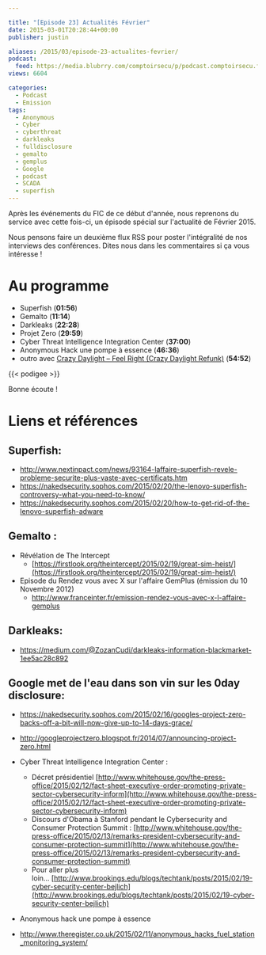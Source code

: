 ```yaml
---

title: "[Episode 23] Actualités Février"
date: 2015-03-01T20:28:44+00:00
publisher: justin

aliases: /2015/03/episode-23-actualites-fevrier/
podcast:
  feed: https://media.blubrry.com/comptoirsecu/p/podcast.comptoirsecu.fr/CSEC.EP23.2015-03-01.ACTU_FEV2015.mp3
views: 6604

categories:
  - Podcast
  - Emission
tags:
  - Anonymous
  - Cyber
  - cyberthreat
  - darkleaks
  - fulldisclosure
  - gemalto
  - gemplus
  - Google
  - podcast
  - SCADA
  - superfish
---
```


Après les événements du FIC de ce début d'année, nous reprenons du service avec cette fois-ci, un épisode spécial sur l'actualité de Février 2015.

Nous pensons faire un deuxième flux RSS pour poster l'intégralité de nos interviews des conférences. Dites nous dans les commentaires si ça vous intéresse !

# Au programme

  * Superfish (**01:56**)
  * Gemalto (**11:14**)
  * Darkleaks (**22:28**)
  * Projet Zero (**29:59**)
  * Cyber Threat Intelligence Integration Center (**37:00**)
  * Anonymous Hack une pompe à essence (**46:36**)
  * outro avec [Crazy Daylight – Feel Right (Crazy Daylight Refunk)](https://soundcloud.com/crazy-daylight/feel-right-crazy-daylight-refunkdl-it-like-it-aint-no-thang) (**54:52**)


{{< podigee >}}

Bonne écoute !

# Liens et références

## Superfish:

- <http://www.nextinpact.com/news/93164-laffaire-superfish-revele-probleme-securite-plus-vaste-avec-certificats.htm>
- <https://nakedsecurity.sophos.com/2015/02/20/the-lenovo-superfish-controversy-what-you-need-to-know/>
- <https://nakedsecurity.sophos.com/2015/02/20/how-to-get-rid-of-the-lenovo-superfish-adware>


## Gemalto :

- Révélation de The Intercept
  - [https://firstlook.org/theintercept/2015/02/19/great-sim-heist/](https://firstlook.org/theintercept/2015/02/19/great-sim-heist/)
- Episode du Rendez vous avec X sur l'affaire GemPlus (émission du 10 Novembre 2012)
  - <http://www.franceinter.fr/emission-rendez-vous-avec-x-l-affaire-gemplus>


## Darkleaks:

- <https://medium.com/@ZozanCudi/darkleaks-information-blackmarket-1ee5ac28c892>

## Google met de l'eau dans son vin sur les 0day disclosure:

- <https://nakedsecurity.sophos.com/2015/02/16/googles-project-zero-backs-off-a-bit-will-now-give-up-to-14-days-grace/>
- <http://googleprojectzero.blogspot.fr/2014/07/announcing-project-zero.html>


- Cyber Threat Intelligence Integration Center :
  - Décret présidentiel [http://www.whitehouse.gov/the-press-office/2015/02/12/fact-sheet-executive-order-promoting-private-sector-cybersecurity-inform](http://www.whitehouse.gov/the-press-office/2015/02/12/fact-sheet-executive-order-promoting-private-sector-cybersecurity-inform)
  - Discours d'Obama à Stanford pendant le Cybersecurity and Consumer Protection Summit : [http://www.whitehouse.gov/the-press-office/2015/02/13/remarks-president-cybersecurity-and-consumer-protection-summit](http://www.whitehouse.gov/the-press-office/2015/02/13/remarks-president-cybersecurity-and-consumer-protection-summit)
  - Pour aller plus loin... [http://www.brookings.edu/blogs/techtank/posts/2015/02/19-cyber-security-center-bejlich](http://www.brookings.edu/blogs/techtank/posts/2015/02/19-cyber-security-center-bejlich)
-  Anonymous hack une pompe à essence
  - <http://www.theregister.co.uk/2015/02/11/anonymous_hacks_fuel_station_monitoring_system/>
